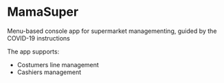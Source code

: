 # MamaSuper
Menu-based console app for supermarket managementing, guided by the COVID-19 instructions

The app supports:
* Costumers line management
* Cashiers management
